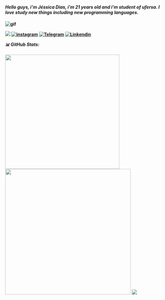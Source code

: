 ### <h4> *Hello guys, i'm  Jéssica Dias, i'm 21 years old and i'm student of ufersa. I love study new things including new programming languages.*
 <h4>

  
   ![gif](https://i.pinimg.com/originals/7d/07/a2/7d07a255678962d30d8717dcf5dbd266.gif)








<div align="center>
 
 <a href= "mailto:jessicardias.ufersa@gmail.com"><img src="https://img.shields.io/badge/Gmail-D14836?style=for-the-badge&logo=gmail&logoColor=white" target="_blank"></a>
[![instagram](https://img.shields.io/badge/Instagram-E4405F?style=for-the-badge&logo=instagram&logoColor=white)](https://www.instagram.com/jessicardiax/)
[![Telegram](https://img.shields.io/badge/Telegram-2CA5E0?style=for-the-badge&logo=telegram&logoColor=white)](https://t.me/+5584998365502)
[![Linkendin](https://img.shields.io/badge/LinkedIn-0077B5?style=for-the-badge&logo=linkedin&logoColor=white)](https://www.linkedin.com/in/jessicardiax/)

</div>








<div align="center>

# *📊 GitHub Stats:*
<img src="https://github-readme-stats-wheat-two-53.vercel.app/api?username=jessicardiax&theme=neon&hide_border=false&include_all_commits=false&count_private=false"  width="364px" />                    <img src="https://github-readme-streak-stats.herokuapp.com/?user=jessicardiax&theme=neon&hide_border=false"  width="400px" />
        ![](https://github-readme-stats-wheat-two-53.vercel.app/api/top-langs/?username=jessicardiax&theme=neon&hide_border=false&include_all_commits=false&count_private=false&layout=compact)

<div>
